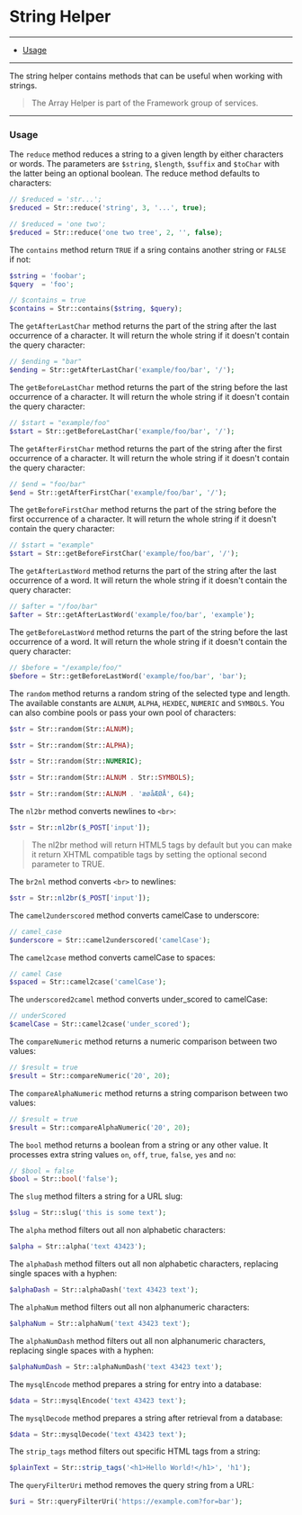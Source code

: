# String Helper

--------------------------------------------------------

- [Usage](#usage)

--------------------------------------------------------

The string helper contains methods that can be useful when working with strings.

> The Array Helper is part of the Framework group of services.

--------------------------------------------------------

### Usage

The `reduce` method reduces a string to a given length by either characters or words. The parameters are `$string`, `$length`, `$suffix` and `$toChar` with the latter being an optional boolean. The reduce method defaults to characters:
```php
// $reduced = 'str...';
$reduced = Str::reduce('string', 3, '...', true);

// $reduced = 'one two';
$reduced = Str::reduce('one two tree', 2, '', false);
```

The `contains` method return `TRUE` if a sring contains another string or `FALSE` if not:
```php
$string = 'foobar';
$query  = 'foo';

// $contains = true
$contains = Str::contains($string, $query);
```

The `getAfterLastChar` method returns the part of the string after the last occurrence of a character. It will return the whole string if it doesn't contain the query character:
```php
// $ending = "bar"
$ending = Str::getAfterLastChar('example/foo/bar', '/');
```

The `getBeforeLastChar` method returns the part of the string before the last occurrence of a character. It will return the whole string if it doesn't contain the query character:
```php
// $start = "example/foo"
$start = Str::getBeforeLastChar('example/foo/bar', '/');
```

The `getAfterFirstChar` method returns the part of the string after the first occurrence of a character. It will return the whole string if it doesn't contain the query character:
```php
// $end = "foo/bar"
$end = Str::getAfterFirstChar('example/foo/bar', '/');
```

The `getBeforeFirstChar` method returns the part of the string before the first occurrence of a character. It will return the whole string if it doesn't contain the query character:
```php
// $start = "example"
$start = Str::getBeforeFirstChar('example/foo/bar', '/');
```

The `getAfterLastWord` method returns the part of the string after the last occurrence of a word. It will return the whole string if it doesn't contain the query character:
```php
// $after = "/foo/bar"
$after = Str::getAfterLastWord('example/foo/bar', 'example');
```

The `getBeforeLastWord` method returns the part of the string before the last occurrence of a word. It will return the whole string if it doesn't contain the query character:
```php
// $before = "/example/foo/"
$before = Str::getBeforeLastWord('example/foo/bar', 'bar');
```

The `random` method returns a random string of the selected type and length. The available constants are `ALNUM`, `ALPHA`, `HEXDEC`, `NUMERIC` and `SYMBOLS`. You can also combine pools or pass your own pool of characters:
```php
$str = Str::random(Str::ALNUM);

$str = Str::random(Str::ALPHA);

$str = Str::random(Str::NUMERIC);

$str = Str::random(Str::ALNUM . Str::SYMBOLS);

$str = Str::random(Str::ALNUM . 'æøåÆØÅ', 64);
```

The `nl2br` method converts newlines to `<br>`:
```php
$str = Str::nl2br($_POST['input']);
```

> The nl2br method will return HTML5 tags by default but you can make it return XHTML compatible tags by setting the optional second parameter to TRUE.

The `br2nl` method converts `<br>` to newlines:
```php
$str = Str::nl2br($_POST['input']);
```

The `camel2underscored` method converts camelCase to underscore:
```php
// camel_case
$underscore = Str::camel2underscored('camelCase');
```

The `camel2case` method converts camelCase to spaces:
```php
// camel Case
$spaced = Str::camel2case('camelCase');
```

The `underscored2camel` method converts under_scored to camelCase:
```php
// underScored
$camelCase = Str::camel2case('under_scored');
```

The `compareNumeric` method returns a numeric comparison between two values:
```php
// $result = true
$result = Str::compareNumeric('20', 20);
```

The `compareAlphaNumeric` method returns a string comparison between two values:
```php
// $result = true
$result = Str::compareAlphaNumeric('20', 20);
```

The `bool` method returns a boolean from a string or any other value. It processes extra string values `on`, `off`, `true`, `false`, `yes` and `no`:
```php
// $bool = false
$bool = Str::bool('false');
```

The `slug` method filters a string for a URL slug:
```php
$slug = Str::slug('this is some text');
```

The `alpha` method filters out all non alphabetic characters:
```php
$alpha = Str::alpha('text 43423');
```

The `alphaDash` method filters out all non alphabetic characters, replacing single spaces with a hyphen:
```php
$alphaDash = Str::alphaDash('text 43423 text');
```

The `alphaNum` method filters out all non alphanumeric characters:
```php
$alphaNum = Str::alphaNum('text 43423 text');
```

The `alphaNumDash` method filters out all non alphanumeric characters, replacing single spaces with a hyphen:
```php
$alphaNumDash = Str::alphaNumDash('text 43423 text');
```

The `mysqlEncode` method prepares a string for entry into a database:
```php
$data = Str::mysqlEncode('text 43423 text');
```

The `mysqlDecode` method prepares a string after retrieval from a database:
```php
$data = Str::mysqlDecode('text 43423 text');
```

The `strip_tags` method filters out specific HTML tags from a string:
```php
$plainText = Str::strip_tags('<h1>Hello World!</h1>', 'h1');
```

The `queryFilterUri` method removes the query string from a URL:
```php
$uri = Str::queryFilterUri('https://example.com?for=bar');
```

